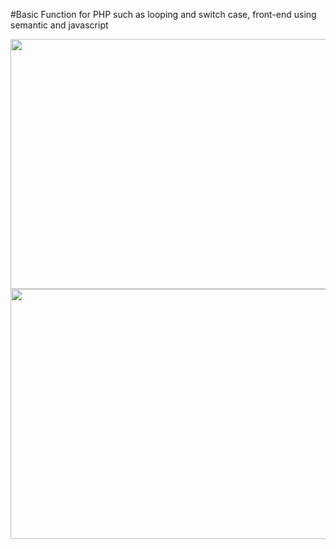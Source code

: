 #Basic Function for PHP such as looping and switch case, front-end using semantic and javascript

<img width="900" height="400" src="https://github.com/Pranestya-GW/Front-End_PHP-Function/assets/117600120/fc677c82-a062-4993-a145-30758b835a33">
<img width="900" height="400" src="https://github.com/Pranestya-GW/Front-End_PHP-Function/assets/117600120/04ae371e-8fb4-4192-a855-2a9add5dc342">
